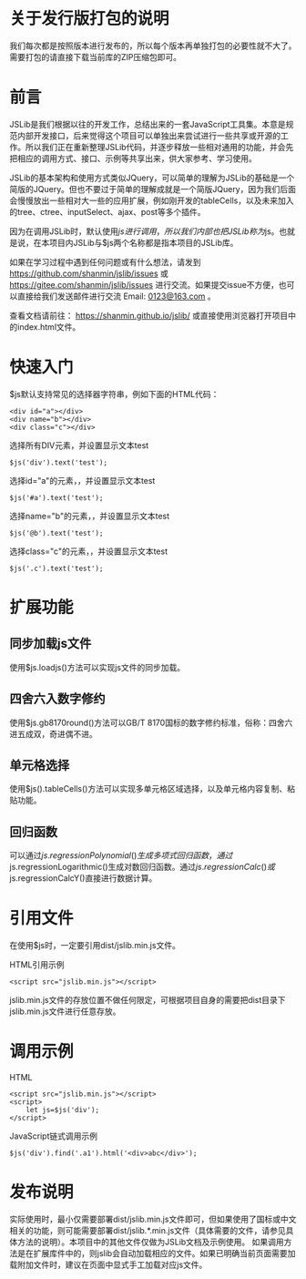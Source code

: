 # 关于发行版打包的说明
我们每次都是按照版本进行发布的，所以每个版本再单独打包的必要性就不大了。需要打包的请直接下载当前库的ZIP压缩包即可。

# 前言
JSLib是我们根据以往的开发工作，总结出来的一套JavaScript工具集。本意是规范内部开发接口，后来觉得这个项目可以单独出来尝试进行一些共享或开源的工作。所以我们正在重新整理JSLib代码，并逐步释放一些相对通用的功能，并会先把相应的调用方式、接口、示例等共享出来，供大家参考、学习使用。

JSLib的基本架构和使用方式类似JQuery，可以简单的理解为JSLib的基础是一个简版的JQuery。但也不要过于简单的理解成就是一个简版JQuery，因为我们后面会慢慢放出一些相对大一些的应用扩展，例如刚开发的tableCells，以及未来加入的tree、ctree、inputSelect、ajax、post等多个插件。

因为在调用JSLib时，默认使用$js进行调用，所以我们内部也把JSLib称为$js。也就是说，在本项目内JSLib与$js两个名称都是指本项目的JSLib库。

如果在学习过程中遇到任何问题或有什么想法，请发到 https://github.com/shanmin/jslib/issues 或 https://gitee.com/shanmin/jslib/issues 进行交流。如果提交issue不方便，也可以直接给我们发送邮件进行交流 Email: 0123@163.com 。

查看文档请前往： https://shanmin.github.io/jslib/ 或直接使用浏览器打开项目中的index.html文件。

# 快速入门
$js默认支持常见的选择器字符串，例如下面的HTML代码：
```
<div id="a"></div>
<div name="b"></div>
<div class="c"></div>
```
选择所有DIV元素，并设置显示文本test
```
$js('div').text('test');
```
选择id="a"的元素，，并设置显示文本test
```
$js('#a').text('test');
```
选择name="b"的元素，，并设置显示文本test
```
$js('@b').text('test');
```
选择class="c"的元素，，并设置显示文本test
```
$js('.c').text('test');
```

# 扩展功能
## 同步加载js文件
使用$js.loadjs()方法可以实现js文件的同步加载。
## 四舍六入数字修约
使用$js.gb8170round()方法可以GB/T 8170国标的数字修约标准，俗称：四舍六进五成双，奇进偶不进。
## 单元格选择
使用$js().tableCells()方法可以实现多单元格区域选择，以及单元格内容复制、粘贴功能。
## 回归函数
可以通过$js.regressionPolynomial()生成多项式回归函数，通过$js.regressionLogarithmic()生成对数回归函数。通过$js.regressionCalc()或$js.regressionCalcY()直接进行数据计算。

# 引用文件
在使用$js时，一定要引用dist/jslib.min.js文件。

HTML引用示例
```
<script src="jslib.min.js"></script>
```
jslib.min.js文件的存放位置不做任何限定，可根据项目自身的需要把dist目录下jslib.min.js文件进行任意存放。

# 调用示例
HTML
```
<script src="jslib.min.js"></script>
<script>
	let js=$js('div');
</script>
```
JavaScript链式调用示例
```
$js('div').find('.a1').html('<div>abc</div>');
```

# 发布说明
实际使用时，最小仅需要部署dist/jslib.min.js文件即可，但如果使用了国标或中文相关的功能，则可能需要部署dist/jslib.*.min.js文件（具体需要的文件，请参见具体方法的说明）。本项目中的其他文件仅做为JSLib文档及示例使用。
如果调用方法是在扩展库件中的，则jslib会自动加载相应的文件。如果已明确当前页面需要加载附加文件时，建议在页面中显式手工加载对应js文件。